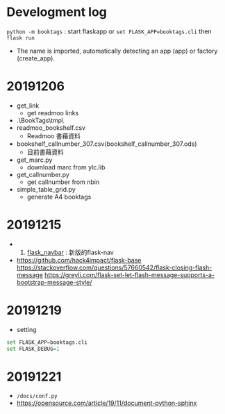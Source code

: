 # Develogment log

`python -m booktags` : start flaskapp
or `set FLASK_APP=booktags.cli` then `flask run`
* The name is imported, automatically detecting an app (app) or factory (create_app).




# 20191206
* get_link
    * get readmoo links
* .\BookTags\tmp\
* readmoo_bookshelf.csv
    * Readmoo 書藉資料
* bookshelf_callnumber_307.csv(bookshelf_callnumber_307.ods)  
    * 目前書藉資料   
* get_marc.py
    * download marc from ylc.lib
* get_callnumber.py  
    * get callnumber from nbin
* simple_table_grid.py
    * generate A4 booktags
    
# 20191215
* 1. [flask_navbar](https://github.com/zcyuefan/flask-navbar) : 新版的flask-nav
* https://github.com/hack4impact/flask-base
https://stackoverflow.com/questions/57660542/flask-closing-flash-message
https://greyli.com/flask-set-let-flash-message-supports-a-bootstrap-message-style/

# 20191219
* setting 
```python
set FLASK_APP=booktags.cli
set FLASK_DEBUG=1
```
    
# 20191221

* `/docs/conf.py`
* https://opensource.com/article/19/11/document-python-sphinx